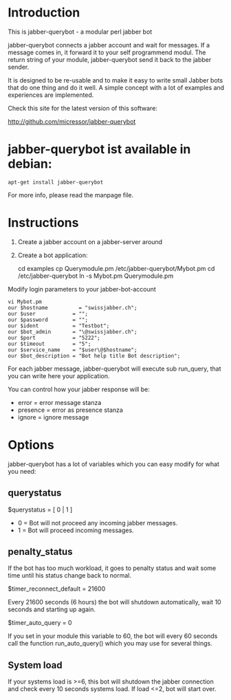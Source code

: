 # Introduction

This is jabber-querybot - a modular perl jabber bot

jabber-querybot connects a jabber account and wait for messages. If a message
comes in, it forward it to your self programmend modul. The return string of
your module, jabber-querybot send it back to the jabber sender.

It is designed to be re-usable and to make it easy to write small
Jabber bots that do one thing and do it well. A simple concept with a
lot of examples and experiences are implemented.

Check this site for the latest version of this software:

<http://github.com/micressor/jabber-querybot>

# jabber-querybot ist available in debian:

	apt-get install jabber-querybot

For more info, please read the manpage file.

# Instructions

1. Create a jabber account on a jabber-server around

2. Create a bot application:

	cd examples
	cp Querymodule.pm /etc/jabber-querybot/Mybot.pm
	cd /etc/jabber-querybot
	ln -s Mybot.pm Querymodule.pm

Modify login parameters to your jabber-bot-account

	vi Mybot.pm
	our $hostname	       = "swissjabber.ch";
	our $user            = "";
	our $password        = "";
	our $ident           = "Testbot";
	our $bot_admin       = "\@swissjabber.ch";
	our $port            = "5222";
	our $timeout         = "5";
	our $service_name    = "$user\@$hostname";
	our $bot_description = "Bot help title Bot description";

For each jabber message, jabber-querybot will execute sub run_query,
that you can write here your application.

You can control how your jabber response will be:

* error = error message stanza
* presence = error as presence stanza
* ignore = ignore message

# Options

jabber-querybot has a lot of variables which you can easy modify for
what you need:

## querystatus

$querystatus = [ 0 | 1 ]

* 0 = Bot will not proceed any incoming jabber messages.
* 1 = Bot will proceed incoming messages.

## penalty_status

If the bot has too much workload, it goes to penalty status and wait some
time until his status change back to normal.

$timer_reconnect_default = 21600

Every 21600 seconds (6 hours) the bot will shutdown automatically, wait 10
seconds and starting up again.

$timer_auto_query = 0

If you set in your module this variable to 60, the bot will every 60 seconds
call the function run_auto_query() which you may use for several things.

## System load

If your systems load is >=6, this bot will shutdown the jabber connection
and check every 10 seconds systems load. If load <=2, bot will start over.
